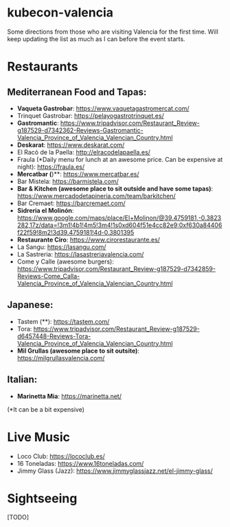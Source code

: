# kubecon-valencia
Some directions from those who are visiting Valencia for the first time. Will keep updating the list as much as I can before the event starts.

# Restaurants

## Mediterranean Food and Tapas:

- **Vaqueta Gastrobar**: https://www.vaquetagastromercat.com/ 
- Trinquet Gastrobar: https://pelayogastrotrinquet.es/ 
- **Gastromantic**: https://www.tripadvisor.com/Restaurant_Review-g187529-d7342362-Reviews-Gastromantic-Valencia_Province_of_Valencia_Valencian_Country.html 
- **Deskarat**: https://www.deskarat.com/
- El Racó de la Paella: http://elracodelapaella.es/ 
- Fraula (*Daily menu for lunch at an awesome price. Can be expensive at night): https://fraula.es/ 
- **Mercatbar (**)**: https://www.mercatbar.es/
- Bar Mistela: https://barmistela.com/ 
- **Bar & Kitchen (awesome place to sit outside and have some tapas)**: https://www.mercadodetapineria.com/team/barkitchen/ 
- Bar Cremaet: https://barcremaet.com/
- **Sidreria el Molinón**: https://www.google.com/maps/place/El+Molinon/@39.4759181,-0.3823282,17z/data=!3m1!4b1!4m5!3m4!1s0xd604f51e4cc82e9:0xf630a84406f22f59!8m2!3d39.4759181!4d-0.3801395
- **Restaurante Ciro**: https://www.cirorestaurante.es/
- La Sangu: https://lasangu.com/
- La Sastreria: https://lasastreriavalencia.com/
- Come y Calle (awesome burgers): https://www.tripadvisor.com/Restaurant_Review-g187529-d7342859-Reviews-Come_Calla-Valencia_Province_of_Valencia_Valencian_Country.html

## Japanese:

- Tastem (**): https://tastem.com/ 
- Tora: https://www.tripadvisor.com/Restaurant_Review-g187529-d6457448-Reviews-Tora-Valencia_Province_of_Valencia_Valencian_Country.html
- **Mil Grullas (awesome place to sit outsite)**: https://milgrullasvalencia.com/

## Italian:

- **Marinetta Mia**: https://marinetta.net/ 

(*It can be a bit expensive)

# Live Music

- Loco Club: https://lococlub.es/
- 16 Toneladas: https://www.16toneladas.com/
- Jimmy Glass (Jazz): https://www.jimmyglassjazz.net/el-jimmy-glass/

# Sightseeing

[TODO]
